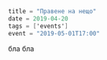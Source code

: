 ```meta
title = "Правене на нещо"
date = 2019-04-20
tags = ['events']
event = "2019-05-01T17:00"
```
бла бла
